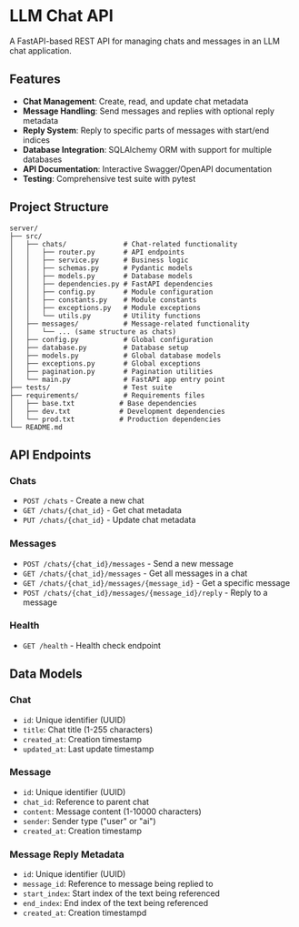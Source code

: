 # LLM Chat API

A FastAPI-based REST API for managing chats and messages in an LLM chat application.

## Features

- **Chat Management**: Create, read, and update chat metadata
- **Message Handling**: Send messages and replies with optional reply metadata
- **Reply System**: Reply to specific parts of messages with start/end indices
- **Database Integration**: SQLAlchemy ORM with support for multiple databases
- **API Documentation**: Interactive Swagger/OpenAPI documentation
- **Testing**: Comprehensive test suite with pytest

## Project Structure

```
server/
├── src/
│   ├── chats/              # Chat-related functionality
│   │   ├── router.py       # API endpoints
│   │   ├── service.py      # Business logic
│   │   ├── schemas.py      # Pydantic models
│   │   ├── models.py       # Database models
│   │   ├── dependencies.py # FastAPI dependencies
│   │   ├── config.py       # Module configuration
│   │   ├── constants.py    # Module constants
│   │   ├── exceptions.py   # Module exceptions
│   │   └── utils.py        # Utility functions
│   ├── messages/           # Message-related functionality
│   │   └── ... (same structure as chats)
│   ├── config.py           # Global configuration
│   ├── database.py         # Database setup
│   ├── models.py           # Global database models
│   ├── exceptions.py       # Global exceptions
│   ├── pagination.py       # Pagination utilities
│   └── main.py             # FastAPI app entry point
├── tests/                  # Test suite
├── requirements/           # Requirements files
│   ├── base.txt           # Base dependencies
│   ├── dev.txt            # Development dependencies
│   └── prod.txt           # Production dependencies
└── README.md
```

## API Endpoints

### Chats
- `POST /chats` - Create a new chat
- `GET /chats/{chat_id}` - Get chat metadata
- `PUT /chats/{chat_id}` - Update chat metadata

### Messages
- `POST /chats/{chat_id}/messages` - Send a new message
- `GET /chats/{chat_id}/messages` - Get all messages in a chat
- `GET /chats/{chat_id}/messages/{message_id}` - Get a specific message
- `POST /chats/{chat_id}/messages/{message_id}/reply` - Reply to a message

### Health
- `GET /health` - Health check endpoint

## Data Models

### Chat
- `id`: Unique identifier (UUID)
- `title`: Chat title (1-255 characters)
- `created_at`: Creation timestamp
- `updated_at`: Last update timestamp

### Message
- `id`: Unique identifier (UUID)
- `chat_id`: Reference to parent chat
- `content`: Message content (1-10000 characters)
- `sender`: Sender type ("user" or "ai")
- `created_at`: Creation timestamp

### Message Reply Metadata
- `id`: Unique identifier (UUID)
- `message_id`: Reference to message being replied to
- `start_index`: Start index of the text being referenced
- `end_index`: End index of the text being referenced
- `created_at`: Creation timestampd
